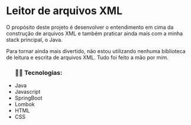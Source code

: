 # Leitor de arquivos XML

<p>O propósito deste projeto é desenvolver o entendimento em cima da construção de arquivos XML e também praticar ainda mais com a minha stack principal, o Java.

Para tornar ainda mais divertido, não estou utilizando nenhuma biblioteca de leitura e escrita de arquivos XML. Tudo foi feito a mão por mim.</p>

<ul>
  <lt><h3>👩‍💻 Tecnologias:</h3></lt>
  <li>Java</li>
  <li>Javascript</li>
  <li>SpringBoot</li>
  <li>Lombok</li>
  <li>HTML</li>
  <li>CSS</li>
</ul>
